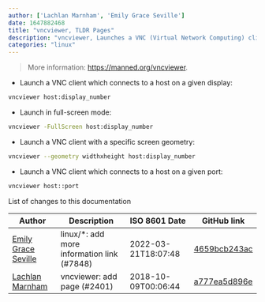 ```yaml
---
author: ['Lachlan Marnham', 'Emily Grace Seville']
date: 1647882468
title: "vncviewer, TLDR Pages"
description: "vncviewer, Launches a VNC (Virtual Network Computing) client."
categories: "linux"
---
```

> More information: <https://manned.org/vncviewer>.

- Launch a VNC client which connects to a host on a given display:

```bash
vncviewer host:display_number
```

- Launch in full-screen mode:

```bash
vncviewer -FullScreen host:display_number
```

- Launch a VNC client with a specific screen geometry:

```bash
vncviewer --geometry widthxheight host:display_number
```

- Launch a VNC client which connects to a host on a given port:

```bash
vncviewer host::port
```
List of changes to this documentation


Author | Description | ISO 8601 Date | GitHub link
------|-----|-----|-----
[Emily Grace Seville](mailto:emilyseville7cf@gmail.com) | linux/*: add more information link (#7848) | 2022-03-21T18:07:48 | [4659bcb243ac](https://github.com/tldr-pages/tldr/commit/4659bcb243ac572c9e0c95117097801f1e62bda4)
[Lachlan Marnham](mailto:lachlan.marnham@gmail.com) | vncviewer: add page (#2401) | 2018-10-09T00:06:44 | [a777ea5d896e](https://github.com/tldr-pages/tldr/commit/a777ea5d896e73fa266674f514c48ce6159a3171)

